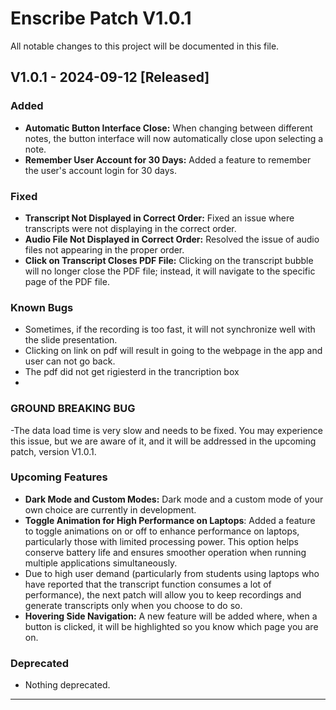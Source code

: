 # Enscribe Patch V1.0.1

All notable changes to this project will be documented in this file.

## V1.0.1 - 2024-09-12 [Released]

### Added
- **Automatic Button Interface Close:** When changing between different notes, the button interface will now automatically close upon selecting a note.
- **Remember User Account for 30 Days:** Added a feature to remember the user's account login for 30 days.

### Fixed
- **Transcript Not Displayed in Correct Order:** Fixed an issue where transcripts were not displaying in the correct order.
- **Audio File Not Displayed in Correct Order:** Resolved the issue of audio files not appearing in the proper order.
- **Click on Transcript Closes PDF File:** Clicking on the transcript bubble will no longer close the PDF file; instead, it will navigate to the specific page of the PDF file.

### Known Bugs
- Sometimes, if the recording is too fast, it will not synchronize well with the slide presentation.
- Clicking on link on pdf will result in going to the webpage in the app and user can not go back.
- The pdf did not get rigiesterd in the trancription box
- 
### GROUND BREAKING BUG
-The data load time is very slow and needs to be fixed. You may experience this issue, but we are aware of it, and it will be addressed in the upcoming patch, version V1.0.1.

### Upcoming Features
- **Dark Mode and Custom Modes:** Dark mode and a custom mode of your own choice are currently in development.
- **Toggle Animation for High Performance on Laptops**: Added a feature to toggle animations on or off to enhance performance on laptops, particularly those with limited processing power. This option helps conserve battery life and ensures smoother operation when running multiple applications simultaneously.
-  Due to high user demand (particularly from students using laptops who have reported that the transcript function consumes a lot of performance), the next patch will allow you to keep recordings and generate transcripts only when you choose to do so.
- **Hovering Side Navigation:** A new feature will be added where, when a button is clicked, it will be highlighted so you know which page you are on.

  
### Deprecated
- Nothing deprecated.

---
